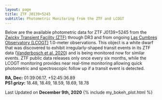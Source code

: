 ```yaml
---
layout: page
title: ZTF J0139+5245 
subtitle: Photometric Monitoring from the ZTF and LCOGT
---
```


Below are the available photometric data for ZTF J0139+5245 from the [Zwicky Transient Facility (ZTF)](https://www.ztf.caltech.edu/) through DR3 and from ongoing [Las Cumbres Observatory (LCOGT)](https://lco.global/) 1.0-meter observations.  This object is a white dwarf that was discovered to exhibit irregularly-shaped transit events in its ZTF data ([Vanderbosch et al. 2020](https://ui.adsabs.harvard.edu/abs/2020ApJ...897..171V/abstract)) and is being monitored now for similar events. ZTF public data releases only once every six months, while the LCOGT monitoring provides near real-time monitoring allowing quick photometric and spectroscopic follow up if a transit event is detected.

__RA, Dec:__ 01:39:06.17,  +52:45:36.89  
__PS1 *grizy*:__ 18.48, 18.49, 18.59, 18.69, 18.78


Last Updated on **December 9th, 2020**
{% include my_bokeh_plot.html %}
